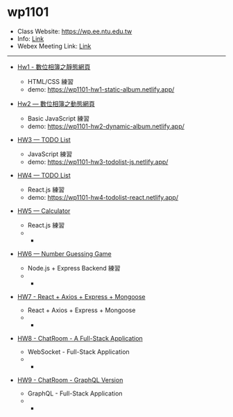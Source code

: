 # wp1101
- Class Website: https://wp.ee.ntu.edu.tw
- Info: [Link](https://hackmd.io/9H-sQ4krS_CgTsVr2BflRQ?view)
- Webex Meeting Link: [Link](https://ntucc.webex.com/meet/cyhuang)

---
- [Hw1 - 數位相簿之靜態網頁](https://github.com/Bosh-Kuo/wp1101/tree/main/hw1) 
  - HTML/CSS 練習
  - demo: https://wp1101-hw1-static-album.netlify.app/

- [Hw2 — 數位相簿之動態網頁](https://github.com/Bosh-Kuo/wp1101/tree/main/hw2)
  - Basic JavaScript 練習
  - demo: https://wp1101-hw2-dynamic-album.netlify.app/
  
- [HW3 — TODO List](https://github.com/Bosh-Kuo/wp1101/tree/main/hw3)
  - JavaScript 練習 
  - demo: https://wp1101-hw3-todolist-js.netlify.app/

- [HW4 — TODO List](https://github.com/Bosh-Kuo/wp1101/tree/main/hw4)
  - React.js 練習
  - demo: https://wp1101-hw4-todolist-react.netlify.app/

- [HW5 — Calculator](https://github.com/Bosh-Kuo/wp1101/tree/main/hw5)
  - React.js 練習
  - *

- [HW6 — Number Guessing Game](https://github.com/Bosh-Kuo/wp1101/tree/main/hw6)
  - Node.js + Express Backend 練習
  - *

- [HW7 - React + Axios + Express + Mongoose](https://github.com/Bosh-Kuo/wp1101/tree/main/hw7)
  - React + Axios + Express + Mongoose
  - *

- [HW8 - ChatRoom - A Full-Stack Application](https://github.com/Bosh-Kuo/wp1101/tree/main/hw8)
  - WebSocket - Full-Stack Application
  - *

- [HW9 - ChatRoom - GraphQL Version](https://github.com/Bosh-Kuo/wp1101/tree/main/hw9)
  - GraphQL - Full-Stack Application
  - *

